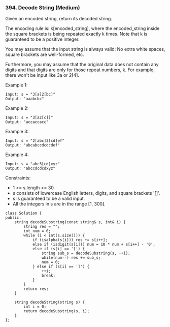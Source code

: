 ### 394. Decode String (Medium)

Given an encoded string, return its decoded string.

The encoding rule is: k[encoded_string], where the encoded_string inside the square brackets is being repeated exactly k times. Note that k is guaranteed to be a positive integer.

You may assume that the input string is always valid; No extra white spaces, square brackets are well-formed, etc.

Furthermore, you may assume that the original data does not contain any digits and that digits are only for those repeat numbers, k. For example, there won't be input like 3a or 2[4].

Example 1:

```
Input: s = "3[a]2[bc]"
Output: "aaabcbc"
```
Example 2:

```
Input: s = "3[a2[c]]"
Output: "accaccacc"
```
Example 3:

```
Input: s = "2[abc]3[cd]ef"
Output: "abcabccdcdcdef"
```
Example 4:

```
Input: s = "abc3[cd]xyz"
Output: "abccdcdcdxyz"
```

Constraints:

- 1 <= s.length <= 30
- s consists of lowercase English letters, digits, and square brackets '[]'.
- s is guaranteed to be a valid input.
- All the integers in s are in the range [1, 300].

```
class Solution {
public:
    string decodeSubstring(const string& s, int& i) {
        string res = "";
        int num = 0;
        while (i < int(s.size())) {
            if (isalpha(s[i])) res += s[i++];
            else if (isdigit(s[i])) num = 10 * num + s[i++] - '0';
            else if (s[i] == '[') {
                string sub_s = decodeSubstring(s, ++i);
                while(num--) res += sub_s;
                num = 0;
            } else if (s[i] == ']') {
                ++i;
                break;
            }
        }
        return res;
    }
    
    string decodeString(string s) {
        int i = 0;
        return decodeSubstring(s, i);
    }
};
```
